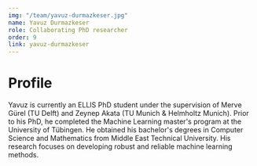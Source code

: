 ```yaml
---
img: "/team/yavuz-durmazkeser.jpg"
name: Yavuz Durmazkeser
role: Collaborating PhD researcher
order: 9
link: yavuz-durmazkeser
---
```


# Profile
Yavuz is currently an ELLIS PhD student under the supervision of Merve Gürel (TU Delft) and Zeynep Akata (TU Munich & Helmholtz Munich). Prior to his PhD, he completed the Machine Learning master's program at the University of Tübingen. He obtained his bachelor's degrees in Computer Science and Mathematics from Middle East Technical University. His research focuses on developing robust and reliable machine learning methods.
